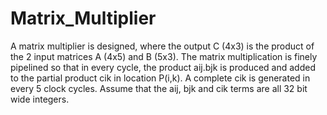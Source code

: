 # Matrix_Multiplier

A matrix multiplier is designed, where the output C (4x3) is the product of the 2 input matrices A (4x5) and B (5x3). The matrix multiplication is finely pipelined so that in every cycle, the product aij.bjk is produced and added to the partial product cik in location P(i,k). A complete cik is generated in every 5 clock cycles. Assume that the aij, bjk and cik terms are all 32 bit wide integers.

